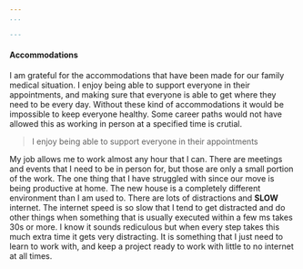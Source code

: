 ```yaml
--- 
...

---
```

#### Accommodations

I am grateful for the accommodations that have been made for our family medical situation.  I enjoy being able to support everyone in their appointments, and making sure that everyone is able to get where they need to be every day.  Without these kind of accommodations it would be impossible to keep everyone healthy.  Some career paths would not have allowed this as working in person at a specified time is crutial.  


> I enjoy being able to support everyone in their appointments

My job allows me to work almost any hour that I can. There are meetings and events that I need to be in person for, but those are only a small portion of the work.  The one thing that I have struggled with since our move is being productive at home.  The new house is a completely different environment than I am used to.  There are lots of distractions and **SLOW** internet.  The internet speed is so slow that I tend to get distracted and do other things when something that is usually executed within a few ms takes 30s or more.  I know it sounds rediculous but when every step takes this much extra time it gets very distracting.  It is something that I just need to learn to work with, and keep a project ready to work with little to no internet at all times.